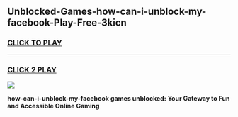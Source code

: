 
## Unblocked-Games-how-can-i-unblock-my-facebook-Play-Free-3kicn
<h3>
<a href="https://premium76.site?title=how-can-i-unblock-my-facebook&ref=20M">CLICK TO PLAY</a></h3>
<hr>

<h3>
<a href="https://premium76.site?title=how-can-i-unblock-my-facebook&ref=20M">CLICK 2 PLAY</a>
  
</h3>

<a href="https://premium76.site?title=how-can-i-unblock-my-facebook&ref=19M"><img src="https://clearcache.store/games.png"></a>


**how-can-i-unblock-my-facebook games unblocked: Your Gateway to Fun and Accessible Online Gaming**
